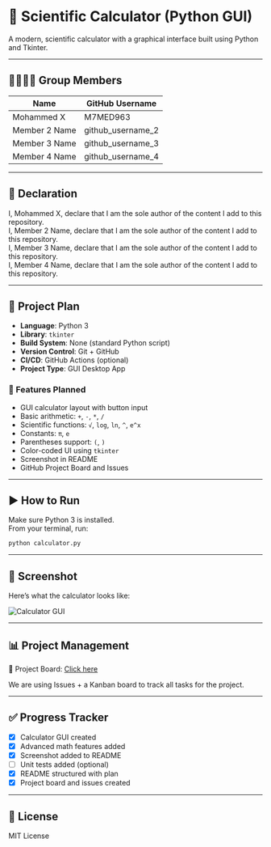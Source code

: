 # 🧮 Scientific Calculator (Python GUI)

A modern, scientific calculator with a graphical interface built using Python and Tkinter.

---

## 👨‍👩‍👧‍👦 Group Members

| Name              | GitHub Username       |
|-------------------|------------------------|
| Mohammed X        | M7MED963               |
| Member 2 Name     | github_username_2      |
| Member 3 Name     | github_username_3      |
| Member 4 Name     | github_username_4      |

---

## 📜 Declaration

I, Mohammed X, declare that I am the sole author of the content I add to this repository.  
I, Member 2 Name, declare that I am the sole author of the content I add to this repository.  
I, Member 3 Name, declare that I am the sole author of the content I add to this repository.  
I, Member 4 Name, declare that I am the sole author of the content I add to this repository.

---

## 📌 Project Plan

- **Language**: Python 3
- **Library**: `tkinter`
- **Build System**: None (standard Python script)
- **Version Control**: Git + GitHub
- **CI/CD**: GitHub Actions (optional)
- **Project Type**: GUI Desktop App

### 🔧 Features Planned

- GUI calculator layout with button input
- Basic arithmetic: `+`, `-`, `*`, `/`
- Scientific functions: `√`, `log`, `ln`, `^`, `e^x`
- Constants: `π`, `e`
- Parentheses support: `(`, `)`
- Color-coded UI using `tkinter`
- Screenshot in README
- GitHub Project Board and Issues

---

## ▶️ How to Run

Make sure Python 3 is installed.  
From your terminal, run:

```bash
python calculator.py
```

---

## 📸 Screenshot

Here’s what the calculator looks like:

![Calculator GUI](calculator-screenshot.png)

---

## 📊 Project Management

🔗 Project Board: [Click here](https://github.com/M7MED963/scientific-calculator/projects/1)


We are using Issues + a Kanban board to track all tasks for the project.

---

## ✅ Progress Tracker

- [x] Calculator GUI created
- [x] Advanced math features added
- [x] Screenshot added to README
- [ ] Unit tests added (optional)
- [x] README structured with plan
- [x] Project board and issues created

---

## 📄 License

MIT License
